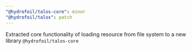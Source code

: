 ```yaml
---
"@hydrofoil/talos-core": minor
"@hydrofoil/talos": patch
---
```


Extracted core functionality of loading resource from file system to a new library `@hydrofoil/talos-core` 
